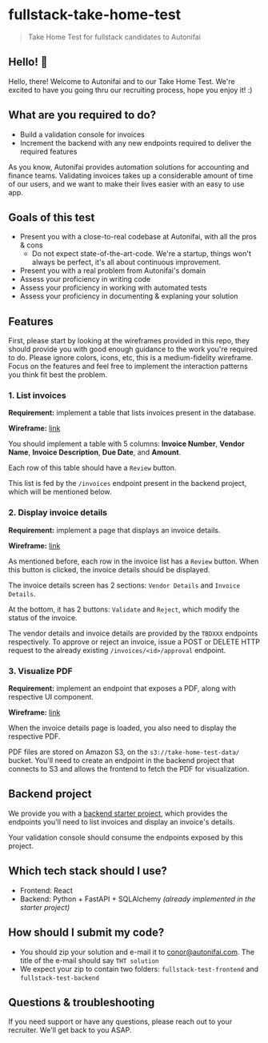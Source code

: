 # fullstack-take-home-test
> Take Home Test for fullstack candidates to Autonifai

## Hello! 👋
Hello, there! Welcome to Autonifai and to our Take Home Test. We're excited to have you going thru our recruiting process, hope you enjoy it! :) 

## What are you required to do?
- Build a validation console for invoices
- Increment the backend with any new endpoints required to deliver the required features

As you know, Autonifai provides automation solutions for accounting and finance teams. Validating invoices takes up a considerable amount of time of our users, and we want to make their lives easier with an easy to use app.

## Goals of this test
- Present you with a close-to-real codebase at Autonifai, with all the pros & cons
  - Do not expect state-of-the-art-code. We're a startup, things won't always be perfect, it's all about continuous improvement.
- Present you with a real problem from Autonifai's domain
- Assess your proficiency in writing code
- Assess your proficiency in working with automated tests
- Assess your proficiency in documenting & explaning your solution

## Features
First, please start by looking at the wireframes provided in this repo, they should provide you with good enough guidance to the work you're required to do. Please ignore colors, icons, etc, this is a medium-fidelity wireframe. Focus on the features and feel free to implement the interaction patterns you think fit best the problem.

### 1. List invoices
**Requirement:** implement a table that lists invoices present in the database.

**Wireframe:** [link](./wiremocks/feature_01_list_invoices.jpg)

You should implement a table with 5 columns: **Invoice Number**, **Vendor Name**, **Invoice Description**, **Due Date**, and **Amount**.

Each row of this table should have a `Review` button.

This list is fed by the `/invoices` endpoint present in the backend project, which will be mentioned below.

### 2. Display invoice details
**Requirement:** implement a page that displays an invoice details.

**Wireframe:** [link](./wiremocks/feature_02_display_invoice_details.jpg)

As mentioned before, each row in the invoice list has a `Review` button. When this button is clicked, the invoice details should be displayed. 

The invoice details screen has 2 sections: `Vendor Details` and `Invoice Details`.

At the bottom, it has 2 buttons: `Validate` and `Reject`, which modify the status of the invoice. 

The vendor details and invoice details are provided by the `TBDXXX` endpoints respectively. To approve or reject an invoice, issue a POST or DELETE HTTP request to the already existing 
`/invoices/<id>/approval` endpoint.

### 3. Visualize PDF
**Requirement:** implement an endpoint that exposes a PDF, along with respective UI component.

**Wireframe:** [link](./wiremocks/feature_03_visualize_pdf.jpg)

When the invoice details page is loaded, you also need to display the respective PDF.

PDF files are stored on Amazon S3, on the `s3://take-home-test-data/` bucket. You'll need to create an endpoint in the backend project that connects to S3 and allows the frontend to fetch the PDF for visualization.

## Backend project
We provide you with a [backend starter project](https://github.com/autonifai/fullstack-test-backend), which provides the endpoints you'll need to list invoices and display an invoice's details. 

Your validation console should consume the endpoints exposed by this project.

## Which tech stack should I use?
- Frontend: React
- Backend: Python + FastAPI + SQLAlchemy _(already implemented in the starter project)_

## How should I submit my code?
- You should zip your solution and e-mail it to conor@autonifai.com. The title of the e-mail should say `THT solution`
- We expect your zip to contain two folders: `fullstack-test-frontend` and `fullstack-test-backend`

## Questions & troubleshooting
If you need support or have any questions, please reach out to your recruiter. We'll get back to you ASAP.
